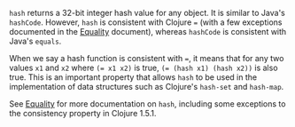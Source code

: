 `hash` returns a 32-bit integer hash value for any object.  It is
similar to Java's `hashCode`.  However, `hash` is consistent with
Clojure `=` (with a few exceptions documented in the
[Equality][Equality] document), whereas `hashCode` is consistent with
Java's `equals`.

When we say a hash function is consistent with `=`, it means that for
any two values `x1` and `x2` where `(= x1 x2)` is true, `(= (hash x1)
(hash x2))` is also true.  This is an important property that allows
`hash` to be used in the implementation of data structures such as
Clojure's `hash-set` and `hash-map`.

See [Equality][Equality] for more documentation on `hash`, including
some exceptions to the consistency property in Clojure 1.5.1.

[Equality]: https://github.com/jafingerhut/thalia/blob/master/doc/other-topics/equality.md
